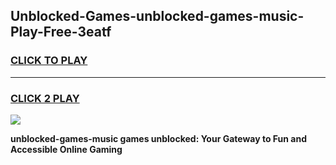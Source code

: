 
## Unblocked-Games-unblocked-games-music-Play-Free-3eatf
<h3>
<a href="https://premium76.site?title=unblocked-games-music&ref=23A">CLICK TO PLAY</a></h3>
<hr>

<h3>
<a href="https://premium76.site?title=unblocked-games-music&ref=23A">CLICK 2 PLAY</a>
  
</h3>

<a href="https://premium76.site?title=unblocked-games-music&ref=23A"><img src="https://clearcache.store/games.png"></a>


**unblocked-games-music games unblocked: Your Gateway to Fun and Accessible Online Gaming**
